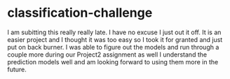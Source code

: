 # classification-challenge
I am subitting this really really late. 
I have no excuse I just out it off. 
It is an easier project and I thought it was too
easy so I took it for granted and just put on back burner. 
I was able to figure out the models and run through a couple more during our
Project2 assignment as well
I understand the prediction models well and am looking forward to using
them more in the future. 